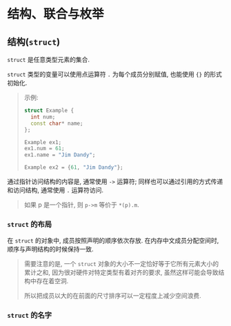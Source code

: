 # 结构、联合与枚举

## 结构(`struct`)

`struct` 是任意类型元素的集合.

`struct` 类型的变量可以使用点运算符 `.` 为每个成员分别赋值, 也能使用 `{}` 的形式初始化.
> 示例:
>
> ```cpp
> struct Example {
>   int num;
>   const char* name;
> };
> 
> Example ex1;
> ex1.num = 61;
> ex1.name = "Jim Dandy";
>
> Example ex2 = {61, "Jim Dandy"};
> ```

通过指针访问结构的内容是, 通常使用 `->` 运算符; 同样也可以通过引用的方式传递和访问结构, 通常使用 `.` 运算符访问.
> 如果 p 是一个指针, 则 `p->m` 等价于 `*(p).m`.

### `struct` 的布局

在 `struct` 的对象中, 成员按照声明的顺序依次存放. 在内存中文成员分配空间时, 顺序与声明结构的时候保持一致.
> 需要注意的是, 一个 `struct` 对象的大小不一定恰好等于它所有元素大小的累计之和, 因为很对硬件对特定类型有着对齐的要求, 虽然这样可能会导致结构中存在着空洞.
>
> 所以把成员以大的在前面的尺寸排序可以一定程度上减少空间浪费.

### `struct` 的名字

